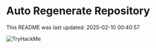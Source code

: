 # Auto Regenerate Repository

This README was last updated: 2025-02-10 00:40:57

 ![TryHackMe](https://tryhackme.com/badge/533634)